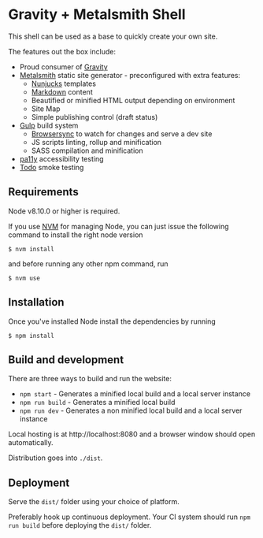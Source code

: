 # Gravity + Metalsmith Shell

This shell can be used as a base to quickly create your own site.

The features out the box include:
- Proud consumer of [Gravity](https://github.com/buildit/gravity-ui-sass)
- [Metalsmith](https://metalsmith.io/) static site generator - preconfigured with extra features:
  - [Nunjucks](https://mozilla.github.io/nunjucks/) templates
  - [Markdown](https://en.wikipedia.org/wiki/Markdown) content
  - Beautified or minified HTML output depending on environment
  - Site Map
  - Simple publishing control (draft status)
- [Gulp](https://gulpjs.com/) build system
  - [Browsersync](https://www.browsersync.io/) to watch for changes and serve a dev site
  - JS scripts linting, rollup and minification
  - SASS compilation and minification
- [pa11y](http://pa11y.org/) accessibility testing
- [Todo]() smoke testing

## Requirements

Node v8.10.0 or higher is required.

If you use [NVM](https://github.com/creationix/nvm) for managing Node, you can just issue the following command to install the right node version

    $ nvm install

and before running any other npm command, run

    $ nvm use

## Installation

Once you've installed Node install the dependencies by running

    $ npm install

## Build and development

There are three ways to build and run the website:

- `npm start` - Generates a minified local build and a local server instance
- `npm run build` - Generates a minified local build
- `npm run dev` - Generates a non minified local build and a local server instance

Local hosting is at http://localhost:8080 and a browser window should open automatically.

Distribution goes into `./dist`.

## Deployment

Serve the `dist/` folder using your choice of platform.

Preferably hook up continuous deployment. Your CI system should run `npm run build` before deploying the `dist/` folder.

